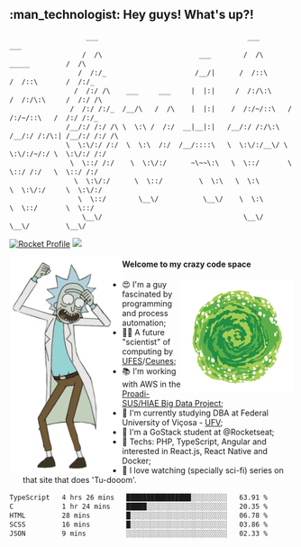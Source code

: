 
<h2> :man_technologist: Hey guys! What's up?!</h2>
                                                                         
```text
                   ___                                     ___                         ___     
                  /  /\                        ___        /  /\         _____         /  /\    
                 /  /:/_                      /__/|      /  /::\       /  /::\       /  /:/_   
                /  /:/ /\    ___     ___     |  |:|     /  /:/\:\     /  /:/\:\     /  /:/ /\  
               /  /:/ /:/_  /__/\   /  /\    |  |:|    /  /:/~/::\   /  /:/~/::\   /  /:/ /:/_ 
              /__/:/ /:/ /\ \  \:\ /  /:/  __|__|:|   /__/:/ /:/\:\ /__/:/ /:/\:| /__/:/ /:/ /\
              \  \:\/:/ /:/  \  \:\  /:/  /__/::::\   \  \:\/:/__\/ \  \:\/:/~/:/ \  \:\/:/ /:/
               \  \::/ /:/    \  \:\/:/      ~\~~\:\   \  \::/       \  \::/ /:/   \  \::/ /:/ 
                \  \:\/:/      \  \::/         \  \:\   \  \:\        \  \:\/:/     \  \:\/:/  
                 \  \::/        \__\/           \__\/    \  \:\        \  \::/       \  \::/   
                  \__\/                                   \__\/         \__\/         \__\/    

```

[![Rocket Profile](https://img.shields.io/static/v1?label=Rocketseat&message=Profile&colorA=purple&color=black&logo=Rocket&logoColor=white)](https://app.rocketseat.com.br/me/elyabe)
<a href="https://www.linkedin.com/in/elyabe/"><img src="https://img.shields.io/badge/LinkedIn-informational?logo=linkedin"/></a>

<img align='left' src="https://raw.githubusercontent.com/Elyabe/elyabe/master/images/rick-dancing.gif" width='200'>

                       
#### Welcome to my crazy code space 
<img align='right' src="https://raw.githubusercontent.com/Elyabe/elyabe/master/images/portal-3.gif" width='200'>

- :heart_eyes: I'm a guy fascinated by programming and process automation; 
- :office_worker: A future "scientist" of computing by [UFES](http://ufes.br)/[Ceunes](http://ceunes.ufes.br);
- :books: I'm working with AWS in the [Proadi-SUS/HIAE Big Data Project](https://hospitais.proadi-sus.org.br/projetos/24/big-data);
- :memo: I'm currently studying DBA at Federal University of Viçosa - [UFV](http://ufv.br);
- :rocket: I'm a GoStack student at @Rocketseat;
- :green_heart: Techs: PHP, TypeScript, Angular and interested in  React.js, React Native and Docker;
- :movie_camera: I love watching (specially sci-fi) series on that site that does 'Tu-dooom'.

<!--START_SECTION:waka-->
```text
TypeScript   4 hrs 26 mins   ████████████████░░░░░░░░░   63.91 % 
C            1 hr 24 mins    █████░░░░░░░░░░░░░░░░░░░░   20.35 % 
HTML         28 mins         █░░░░░░░░░░░░░░░░░░░░░░░░   06.78 % 
SCSS         16 mins         █░░░░░░░░░░░░░░░░░░░░░░░░   03.86 % 
JSON         9 mins          ░░░░░░░░░░░░░░░░░░░░░░░░░   02.33 %
```
<!--END_SECTION:waka-->